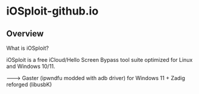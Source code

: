 # iOSploit-github.io

## Overview

What is iOSploit?

iOSploit is a free iCloud/Hello Screen Bypass tool suite optimized for Linux and Windows 10/11.

---> Gaster (ipwndfu modded with adb driver) for Windows 11 + Zadig reforged (libusbK)
